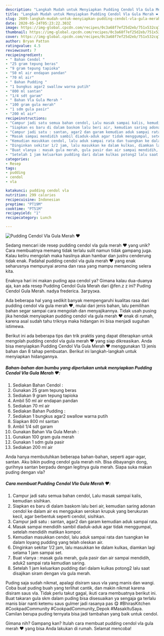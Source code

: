 ```yaml
---
description: "Langkah Mudah untuk Menyiapkan Pudding Cendol Vla Gula Merah ❤️, Bisa Manjain Lidah"
title: "Langkah Mudah untuk Menyiapkan Pudding Cendol Vla Gula Merah ❤️, Bisa Manjain Lidah"
slug: 2609-langkah-mudah-untuk-menyiapkan-pudding-cendol-vla-gula-merah-bisa-manjain-lidah
date: 2020-05-24T05:23:22.303Z
image: https://img-global.cpcdn.com/recipes/0c3a68f7ef25d2eb/751x532cq70/pudding-cendol-vla-gula-merah-❤️-foto-resep-utama.jpg
thumbnail: https://img-global.cpcdn.com/recipes/0c3a68f7ef25d2eb/751x532cq70/pudding-cendol-vla-gula-merah-❤️-foto-resep-utama.jpg
cover: https://img-global.cpcdn.com/recipes/0c3a68f7ef25d2eb/751x532cq70/pudding-cendol-vla-gula-merah-❤️-foto-resep-utama.jpg
author: Bryan Patton
ratingvalue: 4.5
reviewcount: 7
recipeingredient:
- " Bahan Cendol "
- "25 gram tepung beras"
- "9 gram tepung tapioka"
- "50 ml air endapan pandan"
- "70 ml air"
- " Bahan Pudding "
- "1 bungkus agar2 swallow warna putih"
- "800 ml santan"
- "1/4 sdt garam"
- " Bahan Vla Gula Merah "
- "100 gram gula merah"
- "1 sdm gula pasir"
- "200 ml air"
recipeinstructions:
- "Campur jadi satu semua bahan cendol, Lalu masak sampai kalis, kemudian sisihkan."
- "Siapkan es baru di dalam baskom lalu beri air, kemudian saring adonan cendol ke dalam air es menggukan serokan krupuk yang berukuran kecil, agar berbentuk seperti cendol, sisihkan."
- "Campur jadi satu : santan, agar2 dan garam kemudian aduk sampai rata."
- "Masak sampai mendidih sambil diaduk-aduk agar tidak menggumpal, setelah mendidih matikan kompor."
- "Kemudian masukkan cendol, lalu aduk sampai rata dan tuangkan ke dalam loyang pudding yang telah oleskan air."
- "Dinginkan sekitar 1/2 jam, lalu masukkan ke dalam kulkas, diamkan lagi selama 1 jam sampai set."
- "Buat vlanya : masak gula merah, gula pasir dan air sampai mendidih, aduk2 sampai rata kemudian saring."
- "Setelah 1 jam keluarkan pudding dari dalam kulkas potong2 lalu saat disajikan siram dengan vla gula merah."
categories:
- Resep
tags:
- pudding
- cendol
- vla

katakunci: pudding cendol vla 
nutrition: 299 calories
recipecuisine: Indonesian
preptime: "PT19M"
cooktime: "PT51M"
recipeyield: "1"
recipecategory: Lunch

---
```



![Pudding Cendol Vla Gula Merah ❤️](https://img-global.cpcdn.com/recipes/0c3a68f7ef25d2eb/751x532cq70/pudding-cendol-vla-gula-merah-❤️-foto-resep-utama.jpg)

Sedang mencari ide resep pudding cendol vla gula merah ❤️ yang unik? Cara membuatnya memang tidak terlalu sulit namun tidak gampang juga. Kalau keliru mengolah maka hasilnya akan hambar dan justru cenderung tidak enak. Padahal pudding cendol vla gula merah ❤️ yang enak seharusnya mempunyai aroma dan rasa yang mampu memancing selera kita.

Enaknya hari ini makan puding apa cendol ya? Gimana kalau dua-duanya aja, kan ada resep Pudding Cendol Gula Merah dari @fen.z z ini? Puding Cendol Gula Merah. nadya frederica. Загрузка.

Ada beberapa hal yang sedikit banyak mempengaruhi kualitas rasa dari pudding cendol vla gula merah ❤️, mulai dari jenis bahan, lalu pemilihan bahan segar sampai cara mengolah dan menyajikannya. Tidak usah pusing jika hendak menyiapkan pudding cendol vla gula merah ❤️ enak di rumah, karena asal sudah tahu triknya maka hidangan ini bisa menjadi suguhan istimewa.


Berikut ini ada beberapa tips dan trik praktis yang dapat diterapkan untuk mengolah pudding cendol vla gula merah ❤️ yang siap dikreasikan. Anda bisa menyiapkan Pudding Cendol Vla Gula Merah ❤️ menggunakan 13 jenis bahan dan 8 tahap pembuatan. Berikut ini langkah-langkah untuk menyiapkan hidangannya.

<!--inarticleads1-->

##### Bahan-bahan dan bumbu yang diperlukan untuk menyiapkan Pudding Cendol Vla Gula Merah ❤️:

1. Sediakan  Bahan Cendol :
1. Gunakan 25 gram tepung beras
1. Sediakan 9 gram tepung tapioka
1. Ambil 50 ml air endapan pandan
1. Sediakan 70 ml air
1. Sediakan  Bahan Pudding :
1. Sediakan 1 bungkus agar2 swallow warna putih
1. Siapkan 800 ml santan
1. Ambil 1/4 sdt garam
1. Gunakan  Bahan Vla Gula Merah :
1. Gunakan 100 gram gula merah
1. Gunakan 1 sdm gula pasir
1. Sediakan 200 ml air


Anda hanya membutuhkan beberapa bahan-bahan, seperti agar-agar, santan. Aku bikin puding cendol gula merah nih. Bisa dibayangin dong, gurihnya santan berpadu dengan legitnya gula merah. Siapa suka makan puding dengan vla? 

<!--inarticleads2-->

##### Cara membuat Pudding Cendol Vla Gula Merah ❤️:

1. Campur jadi satu semua bahan cendol, Lalu masak sampai kalis, kemudian sisihkan.
1. Siapkan es baru di dalam baskom lalu beri air, kemudian saring adonan cendol ke dalam air es menggukan serokan krupuk yang berukuran kecil, agar berbentuk seperti cendol, sisihkan.
1. Campur jadi satu : santan, agar2 dan garam kemudian aduk sampai rata.
1. Masak sampai mendidih sambil diaduk-aduk agar tidak menggumpal, setelah mendidih matikan kompor.
1. Kemudian masukkan cendol, lalu aduk sampai rata dan tuangkan ke dalam loyang pudding yang telah oleskan air.
1. Dinginkan sekitar 1/2 jam, lalu masukkan ke dalam kulkas, diamkan lagi selama 1 jam sampai set.
1. Buat vlanya : masak gula merah, gula pasir dan air sampai mendidih, aduk2 sampai rata kemudian saring.
1. Setelah 1 jam keluarkan pudding dari dalam kulkas potong2 lalu saat disajikan siram dengan vla gula merah.


Puding saja sudah nikmat, apalagi disiram saus vla yang manis dan wangi. Coba buat puding buah yang terlihat cantik, dan makin nikmat karena disiram saus vla. Tidak perlu takut gagal, ikuti cara membuatnya berikut ini. Buat takaran gula skm dalam puding bisa disesuaikan ya sengaja ga terlalu manis biar nanti ketemu saus gulmer jadi rasanya pas 😋 #BhirasKitchen #CookpadCommunity #CookpadCommunity_Depok #MasakItuSaya. Camilan berupa puding ternyata bisa jadi tambahan yang baik untuk cendol. 

Gimana nih? Gampang kan? Itulah cara membuat pudding cendol vla gula merah ❤️ yang bisa Anda lakukan di rumah. Selamat mencoba!
